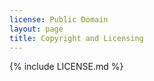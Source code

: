 ```yaml
---
license: Public Domain
layout: page
title: Copyright and Licensing
---
```


{% include LICENSE.md %}
